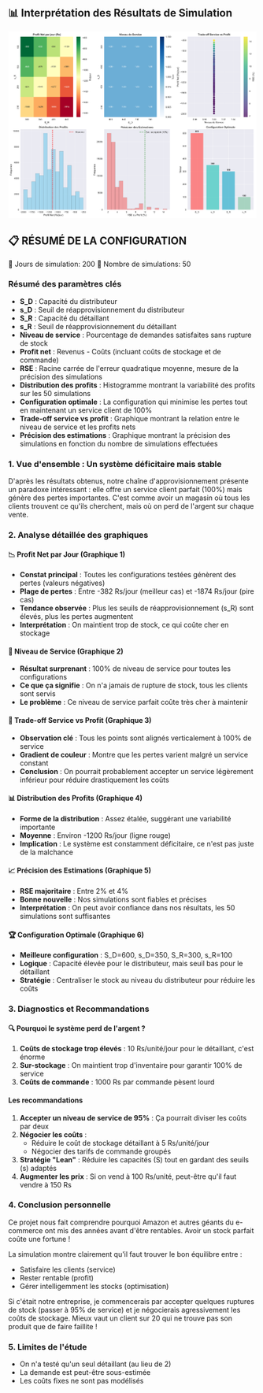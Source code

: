 ## 📊 Interprétation des Résultats de Simulation



![Graphiques d'interprétation](./supply_chain_results_20250602_150901.png)

📋 RÉSUMÉ DE LA CONFIGURATION
----------------------------------------
📅 Jours de simulation: 200
🔄 Nombre de simulations: 50

### Résumé des paramètres clés

- **S_D** : Capacité du distributeur
- **s_D** : Seuil de réapprovisionnement du distributeur
- **S_R** : Capacité du détaillant
- **s_R** : Seuil de réapprovisionnement du détaillant
- **Niveau de service** : Pourcentage de demandes satisfaites sans rupture de stock
- **Profit net** : Revenus - Coûts (incluant coûts de stockage et de commande)
- **RSE** : Racine carrée de l'erreur quadratique moyenne, mesure de la précision des simulations
- **Distribution des profits** : Histogramme montrant la variabilité des profits sur les 50 simulations
- **Configuration optimale** : La configuration qui minimise les pertes tout en maintenant un service client de 100%
- **Trade-off service vs profit** : Graphique montrant la relation entre le niveau de service et les profits nets
- **Précision des estimations** : Graphique montrant la précision des simulations en fonction du nombre de simulations effectuées

### 1. **Vue d'ensemble : Un système déficitaire mais stable**

D'après les résultats obtenus, notre chaîne d'approvisionnement présente un paradoxe intéressant : elle offre un service client parfait (100%) mais génère des pertes importantes. C'est comme avoir un magasin où tous les clients trouvent ce qu'ils cherchent, mais où on perd de l'argent sur chaque vente.

### 2. **Analyse détaillée des graphiques**

#### 📉 **Profit Net par Jour (Graphique 1)**
- **Constat principal** : Toutes les configurations testées génèrent des pertes (valeurs négatives)
- **Plage de pertes** : Entre -382 Rs/jour (meilleur cas) et -1874 Rs/jour (pire cas)
- **Tendance observée** : Plus les seuils de réapprovisionnement (s_R) sont élevés, plus les pertes augmentent
- **Interprétation** : On maintient trop de stock, ce qui coûte cher en stockage

#### 🎯 **Niveau de Service (Graphique 2)**
- **Résultat surprenant** : 100% de niveau de service pour toutes les configurations
- **Ce que ça signifie** : On n'a jamais de rupture de stock, tous les clients sont servis
- **Le problème** : Ce niveau de service parfait coûte très cher à maintenir

#### 🔄 **Trade-off Service vs Profit (Graphique 3)**
- **Observation clé** : Tous les points sont alignés verticalement à 100% de service
- **Gradient de couleur** : Montre que les pertes varient malgré un service constant
- **Conclusion** : On pourrait probablement accepter un service légèrement inférieur pour réduire drastiquement les coûts

#### 📊 **Distribution des Profits (Graphique 4)**
- **Forme de la distribution** : Assez étalée, suggérant une variabilité importante
- **Moyenne** : Environ -1200 Rs/jour (ligne rouge)
- **Implication** : Le système est constamment déficitaire, ce n'est pas juste de la malchance

#### 📈 **Précision des Estimations (Graphique 5)**
- **RSE majoritaire** : Entre 2% et 4% 
- **Bonne nouvelle** : Nos simulations sont fiables et précises
- **Interprétation** : On peut avoir confiance dans nos résultats, les 50 simulations sont suffisantes

#### 🏆 **Configuration Optimale (Graphique 6)**
- **Meilleure configuration** : S_D=600, s_D=350, S_R=300, s_R=100
- **Logique** : Capacité élevée pour le distributeur, mais seuil bas pour le détaillant
- **Stratégie** : Centraliser le stock au niveau du distributeur pour réduire les coûts

### 3. **Diagnostics et Recommandations**

#### 🔍 **Pourquoi le système perd de l'argent ?**

1. **Coûts de stockage trop élevés** : 10 Rs/unité/jour pour le détaillant, c'est énorme
2. **Sur-stockage** : On maintient trop d'inventaire pour garantir 100% de service
3. **Coûts de commande** : 1000 Rs par commande pèsent lourd

#### **Les recommandations**

1. **Accepter un niveau de service de 95%** : Ça pourrait diviser les coûts par deux
2. **Négocier les coûts** : 
   - Réduire le coût de stockage détaillant à 5 Rs/unité/jour
   - Négocier des tarifs de commande groupés
3. **Stratégie "Lean"** : Réduire les capacités (S) tout en gardant des seuils (s) adaptés
4. **Augmenter les prix** : Si on vend à 100 Rs/unité, peut-être qu'il faut vendre à 150 Rs

### 4. **Conclusion personnelle**

Ce projet nous fait comprendre pourquoi Amazon et autres géants du e-commerce ont mis des années avant d'être rentables. Avoir un stock parfait coûte une fortune !

La simulation montre clairement qu'il faut trouver le bon équilibre entre :
- Satisfaire les clients (service)
- Rester rentable (profit)
- Gérer intelligemment les stocks (optimisation)

Si c'était notre entreprise, je commencerais par accepter quelques ruptures de stock (passer à 95% de service) et je négocierais agressivement les coûts de stockage. Mieux vaut un client sur 20 qui ne trouve pas son produit que de faire faillite !

### 5. **Limites de l'étude**

- On n'a testé qu'un seul détaillant (au lieu de 2)
- La demande est peut-être sous-estimée
- Les coûts fixes ne sont pas modélisés
